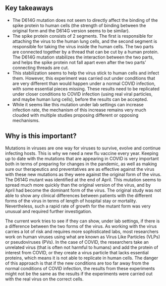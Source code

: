 ## Key takeaways

* The D614G mutation does not seem to directly affect the binding of the spike protein to human cells (the strength of binding between the original form and the D614G version seems to be similar).
* The spike protein consists of 2 segments. The first is responsible for attaching the virus to the human lung cells, and the second segment  is responsible for taking the virus inside the human cells. The two parts are connected together by a thread that can be cut by a human protein. The D614G mutation stabilizes the interaction between the two parts, and helps the spike protein not fall apart even after the two parts’ connecting threads are cut.
* This stabilization seems to help the virus stick to human cells and infect them. However, this experiment was carried out under conditions that are very different than would happen under a normal COVID infection, with some essential pieces missing. These results need to be replicated under closer conditions to COVID infection (using real viral particles, and maybe human lung cells), before the results can be accepted.
* While it seems like this mutation under lab settings can increase infection rate, the mechanism of this increase remains very much clouded with multiple studies proposing different or opposing mechanisms.

## Why is this important?

Mutations in viruses are one way for viruses to survive, evolve and continue infecting hosts. This is why we need a new flu vaccine every year. Keeping up to date with the mutations that are appearing in COVID is very important both in terms of preparing for changes in the pandemic, as well as making sure our therapeutics and preventatives are as effective against the virus with these new mutations as they were against the original form of the virus. The D614G mutant was identified at the end of April. This mutation seems to spread much more quickly than the original version of the virus, and by April had become the dominant form of the virus. The original study was not able to show any clinical differences between patients with the different forms of the virus in terms of length of hospital stay or mortality. Nevertheless, such a rapid rate of growth for the mutant form was very unusual and required further investigation.

The current work tries to see if they can show, under lab settings, if there is a difference between the two forms of the virus. As working with the virus carries a lot of risk and requires more sophisticated labs, most researchers work on human viruses using what are known as Virus Like Particles (VLPs) or pseudoviruses (PVs). In the case of COVID, the researchers take an unrelated virus (that is often not harmful to humans) and add the protein of interest from COVID, or they create a virus particle that lacks essential proteins, which means it is not able to replicate in human cells. The danger of this approach is that if the new conditions are too far away from the normal conditions of COVID infection, the results from these experiments might not be the same as the results if the experiments were carried out with the real virus on the correct cells.
